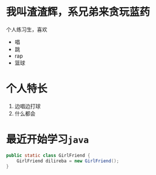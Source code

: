 # 我叫渣渣辉，系兄弟来贪玩蓝药
个人练习生，喜欢
* 唱
* 跳
* rap
* 篮球

# 个人特长
1. 边唱边打球
2. 什么都会

# 最近开始学习`java`
```java
public static class GirlFriend {
    GirlFriend dilireba = new GirlFriend();
}
```

